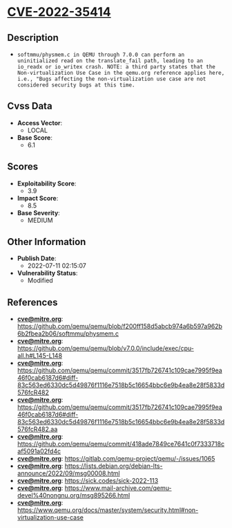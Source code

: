 
# [CVE-2022-35414](https://github.com/qemu/qemu/blob/f200ff158d5abcb974a6b597a962b6b2fbea2b06/softmmu/physmem.c)

## Description

- `softmmu/physmem.c in QEMU through 7.0.0 can perform an uninitialized read on the translate_fail path, leading to an io_readx or io_writex crash. NOTE: a third party states that the Non-virtualization Use Case in the qemu.org reference applies here, i.e., "Bugs affecting the non-virtualization use case are not considered security bugs at this time.`

## Cvss Data

- **Access Vector**:
  - LOCAL
- **Base Score**:
  - 6.1

## Scores

- **Exploitability Score**:
  - 3.9
- **Impact Score**:
  - 8.5
- **Base Severity**:
  - MEDIUM

## Other Information

- **Publish Date**:
  - 2022-07-11 02:15:07
- **Vulnerability Status**:
  - Modified

## References

- **cve@mitre.org**: https://github.com/qemu/qemu/blob/f200ff158d5abcb974a6b597a962b6b2fbea2b06/softmmu/physmem.c
- **cve@mitre.org**: https://github.com/qemu/qemu/blob/v7.0.0/include/exec/cpu-all.h#L145-L148
- **cve@mitre.org**: https://github.com/qemu/qemu/commit/3517fb726741c109cae7995f9ea46f0cab6187d6#diff-83c563ed6330dc5d49876f1116e7518b5c16654bbc6e9b4ea8e28f5833d576fcR482
- **cve@mitre.org**: https://github.com/qemu/qemu/commit/3517fb726741c109cae7995f9ea46f0cab6187d6#diff-83c563ed6330dc5d49876f1116e7518b5c16654bbc6e9b4ea8e28f5833d576fcR482.aa
- **cve@mitre.org**: https://github.com/qemu/qemu/commit/418ade7849ce7641c0f7333718caf5091a02fd4c
- **cve@mitre.org**: https://gitlab.com/qemu-project/qemu/-/issues/1065
- **cve@mitre.org**: https://lists.debian.org/debian-lts-announce/2022/09/msg00008.html
- **cve@mitre.org**: https://sick.codes/sick-2022-113
- **cve@mitre.org**: https://www.mail-archive.com/qemu-devel%40nongnu.org/msg895266.html
- **cve@mitre.org**: https://www.qemu.org/docs/master/system/security.html#non-virtualization-use-case
